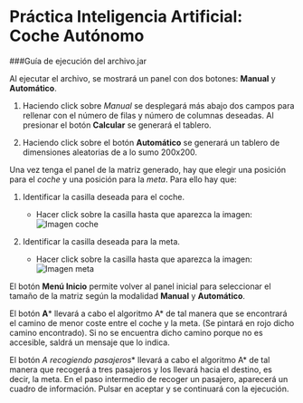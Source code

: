 # Práctica Inteligencia Artificial: Coche Autónomo
###Guía de ejecución del archivo.jar


Al ejecutar el archivo, se mostrará un panel con dos botones: **Manual** y **Automático**.
1. Haciendo click sobre *Manual* se desplegará más abajo dos campos para rellenar con el número de filas
y número de columnas deseadas. Al presionar el botón **Calcular** se generará el tablero.

2. Haciendo click sobre el botón **Automático** se generará un tablero de dimensiones aleatorias
de a lo sumo 200x200.

Una vez  tenga el panel de la matriz generado, hay que elegir una posición para el _coche_
y una posición para la _meta_. Para ello hay que:

1. Identificar la casilla deseada para el coche.
    * Hacer click sobre la casilla hasta que aparezca la imagen: ![Imagen coche](http://banot.etsii.ull.es/alu4605/images_ia/coche3.png "Coche")

2. Identificar la casilla deseada para la meta.
    * Hacer click sobre la casilla hasta que aparezca la imagen: ![Imagen meta](http://banot.etsii.ull.es/alu4605/images_ia/meta3.png "Meta")


El botón **Menú Inicio** permite volver al panel inicial para seleccionar el tamaño de la matriz según la modalidad **Manual** y **Automático**.

El botón **A*** llevará a cabo el algoritmo A* de tal manera que se encontrará el camino de menor coste entre el coche y la meta. 
(Se pintará en rojo dicho camino encontrado). Si no se encuentra dicho camino porque no es accesible, saldrá un mensaje que lo indica.

El botón **A* recogiendo pasajeros** llevará a cabo el algoritmo A* de tal manera que recogerá a tres pasajeros y los llevará hacia
el destino, es decir, la meta. En el paso intermedio de recoger un pasajero, aparecerá un cuadro de información. Pulsar en aceptar y
se continuará con la ejecución.